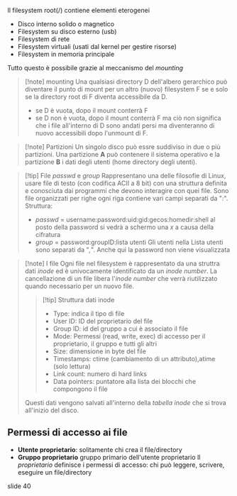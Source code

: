 Il filesystem root(/) contiene elementi eterogenei
- Disco interno solido o magnetico
- Filesystem su disco esterno (usb)
- Filesystem di rete
- Filesystem virtuali (usati dal kernel per gestire risorse)
- Filesystem in memoria principale

Tutto questo è possibile grazie al meccanismo del *mounting*

>[!note] mounting
>Una qualsiasi directory D dell'albero gerarchico può diventare il punto di mount per un altro (nuovo) filesystem F se e solo se la directory root di F diventa accessibile da D.
>- se D è vuota, dopo il mount conterrà F
>- se D non è vuota, dopo il mount conterrà F ma ciò non significa che i file all'interno di D sono andati persi ma diventeranno di nuovo accessibili dopo l'unmount di F.

>[!note] Partizioni
>Un singolo disco può essre suddiviso in due o più partizioni. Una partizione **A** può contenere il sistema operativo e la partizione **B** i dati degli utenti (home directory degli utenti).

>[!tip] File *passwd* e *group*
>Rappresentano una delle filosofie di Linux, usare file di testo (con codifica ACII a 8 bit) con una struttura definita e conosciuta dai programmi che devono interagire con quei file.
>Sono file organizzati per righe ogni riga contiene vari campi separati da "*:*".
>Struttura:
>- *passwd* = username:password:uid:gid:gecos:homedir:shell
>	al posto della password si vedrà a schermo una *x* a causa della cifratura
>- *group* = password:groupID:lista utenti
>	Gli utenti nella Lista utenti sono separati da "*,*". Anche qui la password non viene visualizzata


>[!note] I file
>Ogni file nel filesystem è rappresentato da una struttra dati *inode* ed è univocamente identificato da un *inode number*.
>La cancellazione di un file libera l'*inode number* che verrà riutilizzato quando necessario per un nuovo file.
>>[!tip] Struttura dati inode
>>- Type: indica il tipo di file
>>- User ID: ID del proprietario del file
>>- Group ID: id del gruppo a cui è associato il file
>>- Mode: Permessi (read, write, exec) di accesso per il proprietario, il gruppo e tutti gli altri
>>- Size: dimensione in byte del file
>>- Timestamps: ctime (cambiamento di un attributo),atime (solo lettura)
>>- Link count: numero di hard links
>>- Data pointers: puntatore alla lista dei blocchi che compongono il file
>
>Questi dati vengono salvati all'interno della *tabella inode* che si trova all'inizio del disco.

## Permessi di accesso ai file

- **Utente proprietario**: solitamente chi crea il file/directory
- **Gruppo proprietario** gruppo primario dell'utente proprietario
Il *proprietario* definisce i permessi di accesso: chi può leggere, scrivere, eseguire un file/directory

slide 40